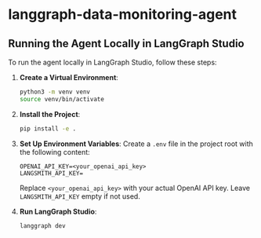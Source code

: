 # langgraph-data-monitoring-agent

## Running the Agent Locally in LangGraph Studio

To run the agent locally in LangGraph Studio, follow these steps:

1. **Create a Virtual Environment**:
   ```bash
   python3 -m venv venv
   source venv/bin/activate
   ```

2. **Install the Project**:
   ```bash
   pip install -e .
   ```

3. **Set Up Environment Variables**:
   Create a `.env` file in the project root with the following content:
   ```env
   OPENAI_API_KEY=<your_openai_api_key>
   LANGSMITH_API_KEY=
   ```

   Replace `<your_openai_api_key>` with your actual OpenAI API key. Leave `LANGSMITH_API_KEY` empty if not used.

4. **Run LangGraph Studio**:
   ```bash
   langgraph dev
   ```
